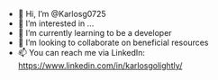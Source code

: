 - 👋 Hi, I’m @Karlosg0725
- 👀 I’m interested in ...
- 🌱 I’m currently learning to be a developer
- 💞️ I’m looking to collaborate on beneficial resources
- 📫 You can reach me via LinkedIn: https://www.linkedin.com/in/karlosgolightly/

<!---
Karlosg0725/Karlosg0725 is a ✨ special ✨ repository because its `README.md` (this file) appears on your GitHub profile.
You can click the Preview link to take a look at your changes.
--->
